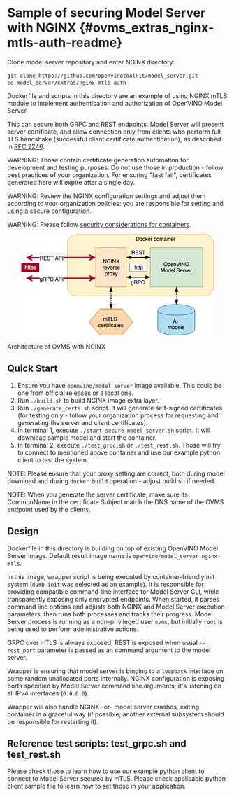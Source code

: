 # Sample of securing Model Server with NGINX {#ovms_extras_nginx-mtls-auth-readme}

Clone model server repository and enter NGINX directory:
```
git clone https://github.com/openvinotoolkit/model_server.git
cd model_server/extras/nginx-mtls-auth
```

Dockerfile and scripts in this directory are an example of using NGINX mTLS module to implement authentication and authorization of OpenVINO Model Server.

This can secure both GRPC and REST endpoints. Model Server will present server certificate, and allow connection only from clients who perform full TLS handshake (successful client certificate authentication), as described in [RFC 2246](https://www.ietf.org/rfc/rfc2246.txt).

WARNING: Those contain certificate generation automation for development and testing purposes. Do not use those in production - follow best practices of your organization. For ensuring "fast fail", certificates generated here will expire after a single day.

WARNING: Review the NGINX configuration settings and adjust them according to your organization policies: you are responsible for setting and using a secure configuration.

WARNING: Please follow [security considerations for containers](../../docs/docker_container.md#sec).


<p align="center">
  <img width="441" height="231" src="nginx.png">
</p>
Architecture of OVMS with NGINX

## Quick Start

1. Ensure you have `openvino/model_server` image available. This could be one from official releases or a local one.
2. Run `./build.sh` to build NGINX image extra layer.
3. Run `./generate_certs.sh`  script. It will generate self-signed certificates (for testing only - follow your organization process for requesting and generating the server and client certificates).
3. In terminal 1, execute `./start_secure_model_server.sh` script. It will download sample model and start the container.
4. In terminal 2, execute `./test_grpc.sh` or `./test_rest.sh`. Those will try to connect to mentioned above container and use our example python client to test the system.

NOTE: Please ensure that your proxy setting are correct, both during model download and during `docker build` operation - adjust build.sh if needed.

NOTE: When you generate the server certificate, make sure its CommonName in the certificate Subject match the DNS name of the OVMS endpoint used by the clients.

## Design

Dockerfile in this directory is building on top of existing OpenVINO Model Server image. Default result image name is `openvino/model_server:nginx-mtls`.

In this image, wrapper script is being executed by container-friendly init system (`dumb-init` was selected as an example). It is responsible for providing compatible command-line interface for Model Server CLI, while transparently exposing only encrypted endpoints.
When started, it parses command line options and adjusts both NGINX and Model Server execution parameters, then runs both processes and tracks their progress. Model Server process is running as a non-privileged user `ovms`, but initially `root` is being used to perform administrative actions.

GRPC over mTLS is always exposed; REST is exposed when usual `--rest_port` parameter is passed as an command argument to the model server.

Wrapper is ensuring that model server is binding to a `loopback` interface on some random unallocated ports internally. NGINX configuration is exposing ports specified by Model Server command line arguments; it's listening on all IPv4 interfaces (`0.0.0.0`).

Wrapper will also handle NGINX -or- model server crashes, exiting container in a graceful way (if possible; another external subsystem should be responsible for restarting it).

## Reference test scripts: test_grpc.sh and test_rest.sh

Please check those to learn how to use our example python client to connect to Model Server secured by mTLS. Please check applicable python client sample file to learn how to set those in your application.




